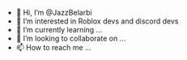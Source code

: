 - 👋 Hi, I’m @JazzBelarbi
- 👀 I’m interested in Roblox devs and discord devs
- 🌱 I’m currently learning ...
- 💞️ I’m looking to collaborate on ...
- 📫 How to reach me ...

<!---
JazzBelarbi/JazzBelarbi is a ✨ special ✨ repository because its `README.md` (this file) appears on your GitHub profile.
You can click the Preview link to take a look at your changes.
--->
